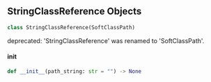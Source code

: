## StringClassReference Objects

```python
class StringClassReference(SoftClassPath)
```

deprecated: 'StringClassReference' was renamed to 'SoftClassPath'.

<a id="unreal.StringClassReference.__init__"></a>

#### __init__

```python
def __init__(path_string: str = "") -> None
```

<a id="unreal.Sphere"></a>